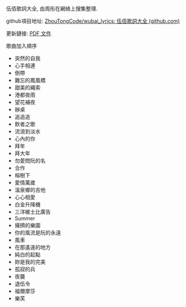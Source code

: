 伍佰歌詞大全, 由周彤在網絡上搜集整理.

github項目地址: [ZhouTongCode/wubai_lyrics: 伍佰歌詞大全 (github.com)](https://github.com/ZhouTongCode/wubai_lyrics)

更新鏈接: [PDF 文件](https://github.com/ZhouTongCode/wubai_lyrics/raw/develop/document.pdf)

歌曲加入順序

- 突然的自我
- 心手相連
- 倒帶
- 難忘的鳳凰橋
- 甜美的繩索
- 港都夜雨
- 望花補夜
- 辦桌
- 追追追
- 飲者之歌
- 流浪到淡水
- 心內的你
- 拜年
- 拜大年
- 勿愛問阮的名
- 合作
- 榕樹下
- 愛情萬歲
- 溫泉鄉的吉他
- 心心相愛
- 白金升降機
- 三洋維士比廣告
- Summer
- 擁擠的樂園
- 你的風流是阮的永遠
- 風車
- 在那遙遠的地方
- 純白的起點
- 妳是我的完美
- 孤寂的兵
- 夜襲
- 退伍令
- 福爾摩莎
- 樂芙